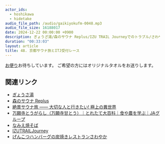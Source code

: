 ```yaml
---
actor_ids:
  - hoshikawa
  - hidetake
audio_file_path: /audio/gaikiyokufm-0048.mp3
audio_file_size: 16188017
date: 2024-12-22 00:00:00 +0900
description: ぎょうざ湯/森のサウナ Replus/IZU TRAIL Journeyでのトラブル/さわやかについて話しました。
duration: "00:33:03"
layout: article
title: 48. 京都サウナ旅とITJ受付レース
---
```


[お便り](https://forms.gle/qherFuKhZCPWPRcL6)お待ちしています。
ご希望の方にはオリジナルタオルをお送りします。

## 関連リンク
- [ぎょうさ湯](https://www.nakajimagyoza.com/gyozayu)
- [森のサウナ Replus](https://replus-sauna.com/)
- [絶景サウナ旅 ―― 大切な人と行きたい! 極上の異世界](https://www.amazon.co.jp/%E7%B5%B6%E6%99%AF%E3%82%B5%E3%82%A6%E3%83%8A%E6%97%85-%E2%80%95%E2%80%95-%E5%A4%A7%E5%88%87%E3%81%AA%E4%BA%BA%E3%81%A8%E8%A1%8C%E3%81%8D%E3%81%9F%E3%81%84-%E6%A5%B5%E4%B8%8A%E3%81%AE%E7%95%B0%E4%B8%96%E7%95%8C-%E5%8D%98%E8%A1%8C%E6%9C%AC/dp/483792963X/ref=sr_1_1?adgrpid=155756492583&dib=eyJ2IjoiMSJ9.TR9Q09LqRhTQ2C23HS2LkAe1j0HTtZfxAvcgktuwRai7iJOEymy6GbDnPBB9eWAJpignhA50a_zswjZvynvvmlf7EREofijNsFZZkn0A8i4qBAfAIE1srldNIG39dCvlZnysn7v_JH9qM7yPm1KE3UYqO9ksLUL3nzSQhs0fKnikRipfX0DQH4dRDRAgXWvrStkZeRTLjv3qB6-2dg0tndwhBRH1opD56IB0aQCzw4IB-VjKM58-xDvP4ehVCrMtn07CRDfYK11ZJCTb_RcsaMfzRQNec43EBRzXuxEcbhfH6xpx4CfeBWqsYRcDlHUZHCU_abRRmqjaa7-agQxkcOrX6K_ioZl70Bi5r6YCcZ6F0eBSHnDBpKjecWMFxeMpm6mdeg5oeZVmuAFF9tiYLXetIPatd4Dx4kkRnt0FyVrFjIqYDIkVPFw1GGnbH3Rd.UFpvqSdjiPtJQDWaYX_5tZkyjuKEXQ_uyti8xOWXEGw&dib_tag=se&gad_source=1&hvadid=685566812787&hvdev=c&hvlocphy=9198729&hvnetw=g&hvqmt=e&hvrand=16670115425264233621&hvtargid=kwd-2265543726216&hydadcr=19440_13570526&jp-ad-ap=0&keywords=%E7%B5%B6%E6%99%AF%E3%82%B5%E3%82%A6%E3%83%8A%E6%97%85&qid=1734832440&sr=8-1)
- [万願寺とうがらし（万願寺甘とう）｜とれたて大百科｜食や農を学ぶ｜JAグループ](https://life.ja-group.jp/food/shun/detail?id=149)
- [なみえ焼そば](http://namieyakisoba.com/namieyakisoba.html)
- [IZUTRAILJourney](https://www.izutrailjourney.com)
- [げんこつハンバーグの炭焼きレストランさわやか](https://www.genkotsu-hb.com/)
